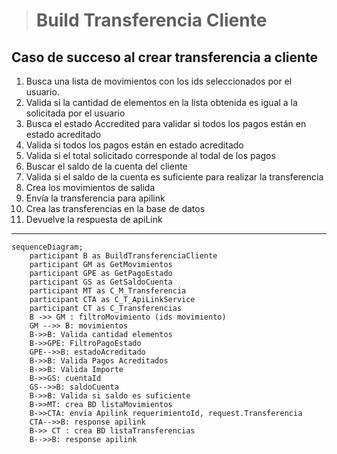 > # Build Transferencia Cliente

## Caso de succeso al crear transferencia a cliente
1. Busca una lista de movimientos con los ids seleccionados por el usuario.
2. Valida si la cantidad de elementos en la lista obtenida es igual a la solicitada por el usuario
3. Busca el estado Accredited para validar si todos los pagos están en estado acreditado
4. Valida si todos los pagos están en estado acreditado
5. Valida si el total solicitado corresponde al todal de los pagos
6. Buscar el saldo de la cuenta del cliente
7. Valida si el saldo de la cuenta es suficiente para realizar la transferencia
8. Crea los movimientos de salida
9. Envía la transferencia para apilink
10. Crea las transferencias en la base de datos
11. Devuelve la respuesta de apiLink
***


```mermaid
sequenceDiagram;
    participant B as BuildTransferenciaCliente
    participant GM as GetMovimientos
    participant GPE as GetPagoEstado
    participant GS as GetSaldoCuenta
    participant MT as C_M_Transferencia
    participant CTA as C_T_ApiLinkService
    participant CT as C_Transferencias
    B ->> GM : filtroMovimiento (ids movimiento)
    GM -->> B: movimientos
    B->>B: Valida cantidad elementos
    B->>GPE: FiltroPagoEstado
    GPE-->>B: estadoAcreditado
    B->>B: Valida Pagos Acreditados
    B->>B: Valida Importe
    B->>GS: cuentaId
    GS-->>B: saldoCuenta
    B->>B: Valida si saldo es suficiente 
    B->>MT: crea BD listaMovimientos
    B->>CTA: envía Apilink requerimientoId, request.Transferencia
    CTA-->>B: response apilink
    B->> CT : crea BD listaTransferencias
    B-->>B: response apilink
```


